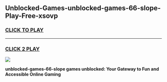 
## Unblocked-Games-unblocked-games-66-slope-Play-Free-xsovp
<h3>
<a href="https://premium76.site?title=unblocked-games-66-slope&ref=18A">CLICK TO PLAY</a></h3>
<hr>

<h3>
<a href="https://premium76.site?title=unblocked-games-66-slope&ref=18A">CLICK 2 PLAY</a>
  
</h3>

<a href="https://premium76.site?title=unblocked-games-66-slope&ref=18A"><img src="https://clearcache.store/games.png"></a>


**unblocked-games-66-slope games unblocked: Your Gateway to Fun and Accessible Online Gaming**
